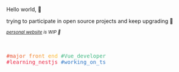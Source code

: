 Hello world, 🙈

trying to participate in open source projects and keep upgrading 🤞<br>

<i><small>[personal website](https://unickhow.netlify.app/) is WIP 🚧</small></i>

<br>
<br>

<samp>
<label style="background: linear-gradient(45deg, #E33E33, #FFC831); -webkit-background-clip: text; -webkit-text-fill-color: transparent;">#major_front_end</label>
<label style="color: #42b883">#Vue_developer</label>
<br>
<label style="color: #ea2845">#learning_nestjs</label>
<label style="color: #3178c6">#working_on_ts</label>
</samp>

